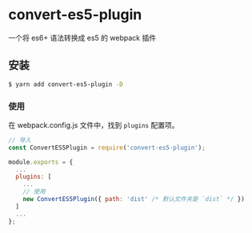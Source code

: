 # convert-es5-plugin
一个将 es6+ 语法转换成 es5 的 webpack 插件

## 安装

```sh
$ yarn add convert-es5-plugin -D
```

### 使用
在 webpack.config.js 文件中，找到 `plugins` 配置项。

```js
// 导入
const ConvertES5Plugin = require('convert-es5-plugin');

module.exports = {
  ...
  plugins: [
    ...
    // 使用
    new ConvertES5Plugin({ path: 'dist' /* 默认文件夹是 `dist` */ })
  ]
  ...
};
```

